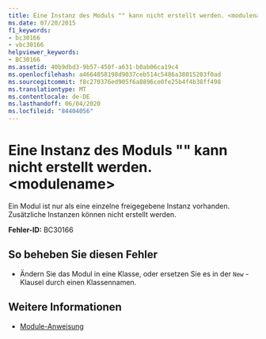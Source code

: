 ```yaml
---
title: Eine Instanz des Moduls "" kann nicht erstellt werden. <modulename>
ms.date: 07/20/2015
f1_keywords:
- bc30166
- vbc30166
helpviewer_keywords:
- BC30166
ms.assetid: 40b9dbd3-9b57-450f-a631-b0ab06ca19c4
ms.openlocfilehash: a4664858198d9037ceb514c5486a38015203f0ad
ms.sourcegitcommit: f8c270376ed905f6a8896ce0fe25b4f4b38ff498
ms.translationtype: MT
ms.contentlocale: de-DE
ms.lasthandoff: 06/04/2020
ms.locfileid: "84404056"
---
```

# <a name="cannot-create-an-instance-of-module-modulename"></a>Eine Instanz des Moduls "" kann nicht erstellt werden. \<modulename>
Ein Modul ist nur als eine einzelne freigegebene Instanz vorhanden. Zusätzliche Instanzen können nicht erstellt werden.  
  
 **Fehler-ID:** BC30166  
  
## <a name="to-correct-this-error"></a>So beheben Sie diesen Fehler  
  
- Ändern Sie das Modul in eine Klasse, oder ersetzen Sie es in der `New` -Klausel durch einen Klassennamen.  
  
## <a name="see-also"></a>Weitere Informationen

- [Module-Anweisung](../language-reference/statements/module-statement.md)
